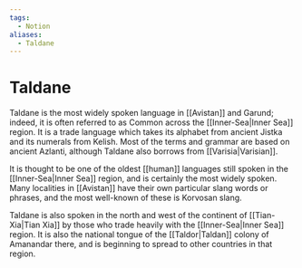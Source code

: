```yaml
---
tags:
  - Notion
aliases:
  - Taldane
---
```

# Taldane
Taldane is the most widely spoken language in [[Avistan]] and Garund; indeed, it is often referred to as Common across the [[Inner-Sea|Inner Sea]] region. It is a trade language which takes its alphabet from ancient Jistka and its numerals from Kelish. Most of the terms and grammar are based on ancient Azlanti, although Taldane also borrows from [[Varisia|Varisian]].

It is thought to be one of the oldest [[human]] languages still spoken in the [[Inner-Sea|Inner Sea]] region, and is certainly the most widely spoken. Many localities in [[Avistan]] have their own particular slang words or phrases, and the most well-known of these is Korvosan slang.

Taldane is also spoken in the north and west of the continent of [[Tian-Xia|Tian Xia]] by those who trade heavily with the [[Inner-Sea|Inner Sea]] region. It is also the national tongue of the [[Taldor|Taldan]] colony of Amanandar there, and is beginning to spread to other countries in that region.
